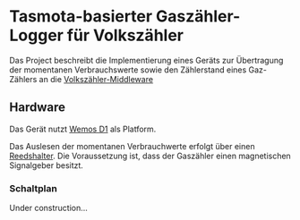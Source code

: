 # Tasmota-basierter Gaszähler-Logger für Volkszähler
Das Project beschreibt die Implementierung eines Geräts zur Übertragung der momentanen Verbrauchswerte sowie den Zählerstand eines Gaz-Zählers an die [Volkszähler-Middleware](https://wiki.volkszaehler.org/start)


## Hardware

Das Gerät nutzt [Wemos D1](https://www.wemos.cc/en/latest/d1/d1_mini_lite.html) als Platform.

Das Auslesen der momentanen Verbrauchwerte erfolgt über einen [Reedshalter](https://de.wikipedia.org/wiki/Reedschalter). Die Voraussetzung ist, dass der Gaszähler einen magnetischen Signalgeber besitzt.

### Schaltplan

Under construction...